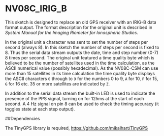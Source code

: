# NV08C_IRIG_B

This sketch is designed to replace an old GPS receiver with an IRIG-B
data format output. The format description for the original unit is
described in *System Manual for the Imaging Riometer for Ionospheric
Studies*.

In the original unit a character was sent to set the number of steps
per second (always 8). In this sketch the number of steps per second
is fixed to 8. Thus the serial data stream outputs the date, time and
step number (0-7) 8 times per second. The original unit featured a
time quality byte which is believed to be the number of satellites
used in the time calculation, as the ASCII numerical value (possibly
hexadecimal). As the NV08C-CSM can use more than 15 satellites in its
time calculation the time quality byte displays the ASCII characters `0`
through to `9` for the numbers 0 to 9, `A` for 10, `F` for 15, `G` for
16 etc. 35 or more satellites are indicated by `Z`.

In addition to the serial data stream the built-in LED is used to
indicate the presence of the PPS signal, turning on for 125ms at the
start of each second. A 4 Hz signal on pin 8 can be used to check the
timing accuracy (it toggles state at each step output).

##Dependencies

The TinyGPS library is required, https://github.com/mikalhart/TinyGPS

